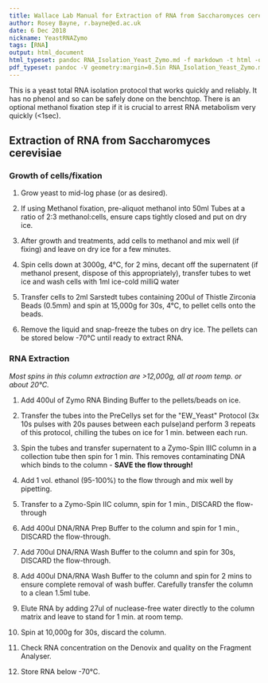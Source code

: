 ```yaml
---
title: Wallace Lab Manual for Extraction of RNA from Saccharomyces cerevisiae with Zymo kits
author: Rosey Bayne, r.bayne@ed.ac.uk
date: 6 Dec 2018
nickname: YeastRNAZymo
tags: [RNA]
output: html_document
html_typeset: pandoc RNA_Isolation_Yeast_Zymo.md -f markdown -t html -o RNA_Isolation_Yeast_Zymo.html -s
pdf_typeset: pandoc -V geometry:margin=0.5in RNA_Isolation_Yeast_Zymo.md -f markdown -t latex -o RNA_Isolation_Yeast_Zymo.pdf -s
---
```


This is a yeast total RNA isolation protocol that works quickly and reliably.
It has no phenol and so can be safely done on the benchtop.
There is an optional methanol fixation step if it is crucial to arrest RNA metabolism very quickly (<1sec).


## Extraction of RNA from Saccharomyces cerevisiae ##

### Growth of cells/fixation ###

1. Grow yeast to mid-log phase (or as desired).

1. If using Methanol fixation, pre-aliquot methanol into 50ml Tubes at a ratio of 2:3 methanol:cells, ensure caps tightly closed and put on dry ice.

1. After growth and treatments, add cells to methanol and mix well (if fixing) and leave on dry ice for a few minutes.

1. Spin cells down at 3000g, 4°C, for 2 mins, decant off the supernatent (if methanol present, dispose of this appropriately), transfer tubes to wet ice and wash cells with 1ml ice-cold milliQ water

1. Transfer cells to 2ml Sarstedt tubes containing 200ul of Thistle Zirconia Beads (0.5mm) and spin at 15,000g for 30s, 4°C, to pellet cells onto the beads.

1. Remove the liquid and snap-freeze the tubes on dry ice. The pellets can be stored below -70°C until ready to extract RNA.


### RNA Extraction ###

*Most spins in this column extraction are >12,000g, all at room temp. or about 20°C.*

1. Add 400ul of Zymo RNA Binding Buffer to the pellets/beads on ice.

1. Transfer the tubes into the PreCellys set for the "EW_Yeast" Protocol (3x 10s pulses with 20s pauses between each pulse)and perform 3 repeats of this protocol, chilling the tubes on ice for 1 min. between each run.

1. Spin the tubes and transfer supernatent to a Zymo-Spin IIIC column in a collection tube then spin for 1 min.  This removes contaminating DNA which binds to the column - **SAVE the flow through!**

1. Add 1 vol. ethanol (95-100%) to the flow through and mix well by pipetting.

1. Transfer to a Zymo-Spin IIC column, spin for 1 min., DISCARD the flow-through

1. Add 400ul DNA/RNA Prep Buffer to the column and spin for 1 min., DISCARD the flow-through.

1. Add 700ul DNA/RNA Wash Buffer to the column and spin for 30s, DISCARD the flow-through.

1. Add 400ul DNA/RNA Wash Buffer to the column and spin for 2 mins to ensure complete removal of wash buffer. Carefully transfer the column to a clean 1.5ml tube.

1. Elute RNA by adding 27ul of nuclease-free water directly to the column matrix and leave to stand for 1 min. at room temp.

1. Spin at 10,000g for 30s, discard the column.

1. Check RNA concentration on the Denovix and quality on the Fragment Analyser.

1. Store RNA below -70°C.


